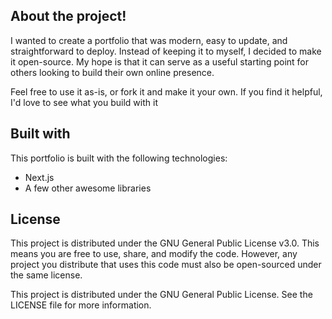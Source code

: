 ## About the project!
I wanted to create a portfolio that was modern, easy to update, and straightforward to deploy. Instead of keeping it to myself, I decided to make it open-source. My hope is that it can serve as a useful starting point for others looking to build their own online presence.

Feel free to use it as-is, or fork it and make it your own. If you find it helpful, I'd love to see what you build with it

## Built with
This portfolio is built with the following technologies:
- Next.js
- A few other awesome libraries

## License
This project is distributed under the GNU General Public License v3.0. This means you are free to use, share, and modify the code. However, any project you distribute that uses this code must also be open-sourced under the same license.

This project is distributed under the GNU General Public License. See the LICENSE file for more information.
